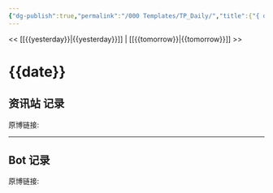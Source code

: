 ```yaml
---
{"dg-publish":true,"permalink":"/000 Templates/TP_Daily/","title":{"{ date }":null},"created":"2022-10-26T23:45:56.000+08:00","updated":"2023-04-11T15:12:39.000+08:00"}
---
```



<< [[{{yesterday}}\|{{yesterday}}]] | [[{{tomorrow}}\|{{tomorrow}}]] >>
# {{date}}

## 资讯站 记录

原博链接: 



---
## Bot 记录

原博链接: 

